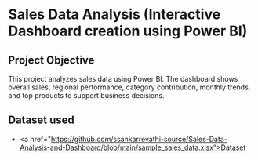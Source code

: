 # Sales Data Analysis (Interactive  Dashboard creation using Power BI)
## Project Objective
This project analyzes sales data using Power BI. The dashboard shows overall sales, regional performance, category contribution, monthly trends, and top products to support business decisions.

## Dataset used
- <a href="https://github.com/ssankarrevathi-source/Sales-Data-Analysis-and-Dashboard/blob/main/sample_sales_data.xlsx”>Dataset</a>
